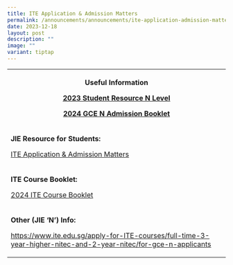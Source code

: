 ```yaml
---
title: ITE Application & Admission Matters
permalink: /announcements/announcements/ite-application-admission-matters/
date: 2023-12-18
layout: post
description: ""
image: ""
variant: tiptap
---
```

<table><tbody><tr><th rowspan="1" colspan="1"><p>Useful Information</p><p><a href="https://staging.d3sil9pzbw3lij.amplifyapp.com/files/Useful%20Links/UL%20Students/2023_Student_Resource_N_Level.pdf" rel="noopener noreferrer nofollow" target="_blank"><u>2023 Student Resource N Level</u></a></p><p><a href="https://staging.d3sil9pzbw3lij.amplifyapp.com/files/Useful%20Links/UL%20Students/2024%20gce%20n%20admission%20booklet.pdf" rel="noopener noreferrer nofollow" target="_blank"><u>2024 GCE N Admission Booklet</u></a></p></th></tr><tr><td rowspan="1" colspan="1"><p><strong>JIE Resource for Students:</strong></p><p><a href="https://drive.google.com/file/d/1Oxs7VQVNNf69GzwVF9BakrrUDgynS__F/view?usp=drive_link" rel="noopener noreferrer nofollow" target="_blank"><u>ITE Application &amp; Admission Matters</u></a></p></td></tr><tr><td rowspan="1" colspan="1"><p><strong>ITE Course Booklet:</strong></p><p><a href="https://staging.d3sil9pzbw3lij.amplifyapp.com/files/Useful%20Links/UL%20Students/2024%20ite%20course%20booklet.pdf" rel="noopener noreferrer nofollow" target="_blank"><u>2024 ITE Course Booklet</u></a></p></td></tr><tr><td rowspan="1" colspan="1"><p><strong>Other (JIE ‘N’) Info:</strong></p><p><a href="https://www.ite.edu.sg/apply-for-ITE-courses/full-time-3-year-higher-nitec-and-2-year-nitec/for-gce-n-applicants" rel="noopener noreferrer nofollow" target="_blank"><u>https://www.ite.edu.sg/apply-for-ITE-courses/full-time-3-year-higher-nitec-and-2-year-nitec/for-gce-n-applicants</u></a></p></td></tr></tbody></table><p><br></p>